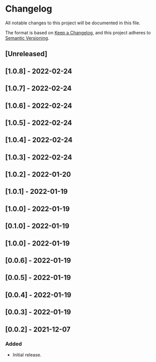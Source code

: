 # Changelog

All notable changes to this project will be documented in this file.

The format is based on [Keep a Changelog](https://keepachangelog.com/en/1.0.0/),
and this project adheres to [Semantic Versioning](https://semver.org/spec/v2.0.0.html).

## [Unreleased]

## [1.0.8] - 2022-02-24

## [1.0.7] - 2022-02-24

## [1.0.6] - 2022-02-24

## [1.0.5] - 2022-02-24

## [1.0.4] - 2022-02-24

## [1.0.3] - 2022-02-24

## [1.0.2] - 2022-01-20

## [1.0.1] - 2022-01-19

## [1.0.0] - 2022-01-19

## [0.1.0] - 2022-01-19

## [1.0.0] - 2022-01-19

## [0.0.6] - 2022-01-19

## [0.0.5] - 2022-01-19

## [0.0.4] - 2022-01-19

## [0.0.3] - 2022-01-19

## [0.0.2] - 2021-12-07

### Added
- Initial release.
